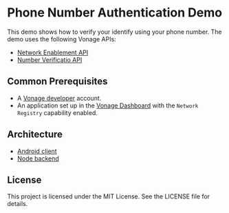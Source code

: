 # Phone Number Authentication Demo

This demo shows how to verify your identify using your phone number. The demo uses the following Vonage APIs:

* [Network Enablement API]()
* [Number Verificatio API](https://developer.vonage.com/en/number-verification/overview)

## Common Prerequisites

- A [Vonage developer](https://developer.vonage.com) account.
- An application set up in the [Vonage Dashboard](https://developer.vonage.com/dashboard) with the `Network Registry` capability enabled.

## Architecture 

* [Android client](client)
* [Node backend](server)

## License

This project is licensed under the MIT License. See the LICENSE file for details.

